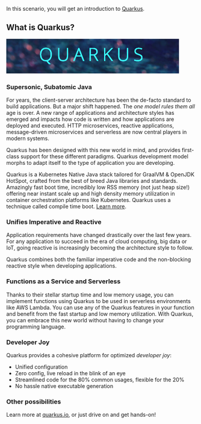 In this scenario, you will get an introduction to [Quarkus](https://quarkus.io).

## What is Quarkus?

![Logo](../../../assets/middleware/quarkus/logo.png)

### Supersonic, Subatomic Java

For years, the client-server architecture has been the de-facto standard to build applications. But a major shift happened. The _one model rules them all_ age is over. A new range of applications and architecture styles has emerged and impacts how code is written and how applications are deployed and executed. HTTP microservices, reactive applications, message-driven microservices and serverless are now central players in modern systems.

Quarkus has been designed with this new world in mind, and provides first-class support for these different paradigms. Quarkus development model morphs to adapt itself to the type of application you are developing.

Quarkus is a Kubernetes Native Java stack tailored for GraalVM & OpenJDK HotSpot, crafted from the best of breed Java libraries and standards. Amazingly fast boot time, incredibly low RSS memory (not just heap size!) offering near instant scale up and high density memory utilization in container orchestration platforms like Kubernetes. Quarkus uses a technique called compile time boot. [Learn more](https://quarkus.io/vision/container-first).

### Unifies Imperative and Reactive

Application requirements have changed drastically over the last few years. For any application to succeed in the era of cloud computing, big data or IoT, going reactive is increasingly becoming the architecture style to follow.

Quarkus combines both the familiar imperative code and the non-blocking reactive style when developing applications.

### Functions as a Service and Serverless

Thanks to their stellar startup time and low memory usage, you can implement functions using Quarkus to be used in serverless environments like AWS Lambda. You can use any of the Quarkus features in your function and benefit from the fast startup and low memory utilization. With Quarkus, you can embrace this new world without having to change your programming language.

### Developer Joy
Quarkus provides a cohesive platform for optimized _developer joy_:

* Unified configuration
* Zero config, live reload in the blink of an eye
* Streamlined code for the 80% common usages, flexible for the 20%
* No hassle native executable generation

### Other possibilities

Learn more at [quarkus.io](https://quarkus.io), or just drive on and get hands-on!